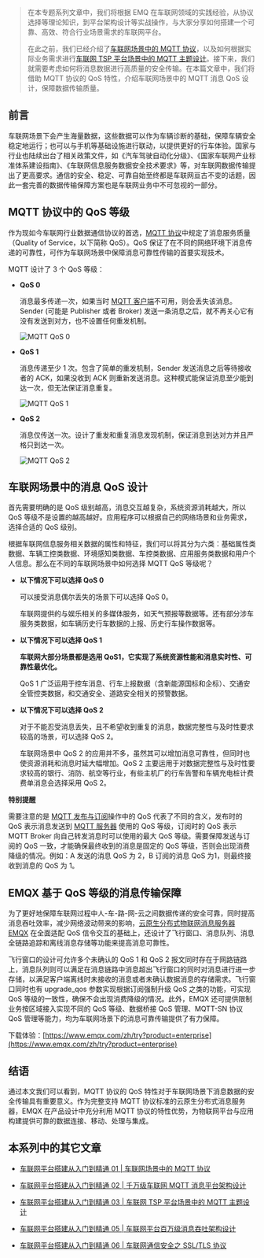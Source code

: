 > 在本专题系列文章中，我们将根据 EMQ 在车联网领域的实践经验，从协议选择等理论知识，到平台架构设计等实战操作，与大家分享如何搭建一个可靠、高效、符合行业场景需求的车联网平台。
>
> 在此之前，我们已经介绍了[车联网场景中的 MQTT 协议](https://www.emqx.com/zh/blog/mqtt-for-internet-of-vehicles)，以及如何根据实际业务需求进行[车联网 TSP 平台场景中的 MQTT 主题设计](https://www.emqx.com/zh/blog/mqtt-topic-design-for-internet-of-vehicles)。接下来，我们就需要考虑如何将消息数据进行高质量的安全传输。在本篇文章中，我们将借助 MQTT 协议的 QoS 特性，介绍车联网场景中的 MQTT 消息 QoS 设计，保障数据传输质量。

## 前言

车联网场景下会产生海量数据，这些数据可以作为车辆诊断的基础，保障车辆安全稳定地运行；也可以与手机等基础设施进行联动，以提供更好的行车体验。国家与行业也陆续出台了相关政策文件，如《汽车驾驶自动化分级》、《国家车联网产业标准体系建设指南》、《车联网信息服务数据安全技术要求》等，对车联网数据传输提出了更高要求。通信的安全、稳定、可靠自始至终都是车联网亘古不变的话题，因此一套完善的数据传输保障方案也是车联网业务中不可忽视的一部分。

## MQTT 协议中的 QoS 等级

作为现如今车联网行业数据通信协议的首选，[MQTT 协议](https://www.emqx.com/zh/mqtt)中规定了消息服务质量（Quality of Service，以下简称 QoS）。QoS 保证了在不同的网络环境下消息传递的可靠性，可作为车联网场景中保障消息可靠性传输的首要实现技术。

MQTT 设计了 3 个 QoS 等级：

- **QoS 0**

  消息最多传递一次，如果当时 [MQTT 客户端](https://www.emqx.io/zh/mqtt-client)不可用，则会丢失该消息。Sender (可能是 Publisher 或者 Broker) 发送一条消息之后，就不再关心它有没有发送到对方，也不设置任何重发机制。

  ![MQTT QoS 0](https://static.emqx.net/images/fb046bde08b7cd1e653d3eaacde480fc.png)

- **QoS 1**

  消息传递至少 1 次。包含了简单的重发机制，Sender 发送消息之后等待接收者的 ACK，如果没收到 ACK 则重新发送消息。这种模式能保证消息至少能到达一次，但无法保证消息重复。

  ![MQTT QoS 1](https://static.emqx.net/images/8a707edb6b019f4c62e5e25fa3345030.png)

- **QoS 2**

  消息仅传送一次。设计了重发和重复消息发现机制，保证消息到达对方并且严格只到达一次。

  ![MQTT QoS 2](https://static.emqx.net/images/752c86832c5328c428120a81596ee388.png)

## 车联网场景中的消息 QoS 设计

首先需要明确的是 QoS 级别越高，消息交互越复杂，系统资源消耗越大，所以 QoS 等级不是设置的越高越好。应用程序可以根据自己的网络场景和业务需求，选择合适的 QoS 级别。

根据车联网信息服务相关数据的属性和特征，我们可以将其分为六类：基础属性类数据、车辆工控类数据、环境感知类数据、车控类数据、应用服务类数据和用户个人信息。那么在不同的车联网场景中如何选择 MQTT QoS 等级呢？

- **以下情况下可以选择 QoS 0**

  可以接受消息偶尔丢失的场景下可以选择 QoS 0。

  车联网提供的与娱乐相关的多媒体服务，如天气预报等数据等。还有部分涉车服务类数据，如车辆历史行车数据的上报、历史行车操作数据等。

- **以下情况下可以选择 QoS 1**

  **车联网大部分场景都是选用 QoS1，它实现了系统资源性能和消息实时性、可靠性最优化。**

  QoS 1 广泛运用于控车消息、行车上报数据（含新能源国标和企标）、交通安全管控类数据，和交通安全、道路安全相关的预警数据。

- **以下情况下可以选择 QoS 2**

  对于不能忍受消息丢失，且不希望收到重复的消息，数据完整性与及时性要求较高的场景，可以选择 QoS 2。

  车联网场景中 QoS 2 的应用并不多，虽然其可以增加消息可靠性，但同时也使资源消耗和消息时延大幅增加。QoS 2 主要运用于对数据完整性与及时性要求较高的银行、消防、航空等行业，有些主机厂的行车告警和车辆充电桩计费费单消息会选择采用 QoS 2。

**特别提醒**

需要注意的是 [MQTT 发布与订阅](https://www.emqx.com/zh/blog/mqtt-5-introduction-to-publish-subscribe-model)操作中的 QoS 代表了不同的含义，发布时的 QoS 表示消息发送到 [MQTT 服务器](https://www.emqx.io/zh) 使用的 QoS 等级，订阅时的 QoS 表示 MQTT Broker 向自己转发消息时可以使用的最大  QoS 等级。需要保障发送与订阅的 QoS 一致，才能确保最终收到的消息是固定的 QoS 等级，否则会出现消费降级的情况。例如：A 发送的消息 QoS 为 2，B 订阅的消息 QoS 为1，则最终接收到消息的 QoS 为 1。 

## EMQX 基于 QoS 等级的消息传输保障

为了更好地保障车联网过程中人-车-路-网-云之间数据传递的安全可靠，同时提高消息吞吐效率，减少网络波动带来的影响，[云原生分布式物联网消息服务器 EMQX](https://www.emqx.com/zh/products/emqx) 在全面适配 QoS 信令交互的基础上，还设计了飞行窗口、消息队列、消息全链路追踪和离线消息存储等功能来提高消息可靠性。

飞行窗口的设计可允许多个未确认的 QoS 1 和 QoS 2 报文同时存在于网路链路上，消息队列则可以满足在消息链路中消息超出飞行窗口的同时对消息进行进一步存储，以满足客户端离线时未接收的消息或者未确认数据消息的存储需求。飞行窗口同时也有 upgrade_qos 参数实现根据订阅强制升级 QoS 之类的功能，可实现 QoS 等级的一致性，确保不会出现消费降级的情况。此外，EMQX 还可提供限制业务按区域接入实现不同的 QoS 等级、数据桥接 QoS 管理、MQTT-SN 协议 QoS 管理等能力，均为车联网场景下的消息可靠传输提供了有力保障。

下载体验：[https://www.emqx.com/zh/try?product=enterprise](https://www.emqx.com/zh/try?product=enterprise) 

## 结语 

通过本文我们可以看到，MQTT 协议的 QoS 特性对于车联网场景下消息数据的安全传输具有重要意义。作为完整支持 MQTT 协议标准的云原生分布式消息服务器，EMQX 在产品设计中充分利用 MQTT 协议的特性优势，为物联网平台与应用构建提供可靠的数据连接、移动、处理与集成。

## 本系列中的其它文章

- [车联网平台搭建从入门到精通 01 | 车联网场景中的 MQTT 协议](https://www.emqx.com/zh/blog/mqtt-for-internet-of-vehicles)

- [车联网平台搭建从入门到精通 02 | 千万级车联网 MQTT 消息平台架构设计](https://www.emqx.com/zh/blog/mqtt-messaging-platform-for-internet-of-vehicles)

- [车联网平台搭建从入门到精通 03 | 车联网 TSP 平台场景中的 MQTT 主题设计](https://www.emqx.com/zh/blog/mqtt-topic-design-for-internet-of-vehicles)

- [车联网平台搭建从入门到精通 05 | 车联网平台百万级消息吞吐架构设计](https://www.emqx.com/zh/blog/million-level-message-throughput-architecture-design-for-internet-of-vehicles)

- [车联网平台搭建从入门到精通 06 | 车联网通信安全之 SSL/TLS 协议](https://www.emqx.com/zh/blog/ssl-tls-for-internet-of-vehicles-communication-security)
